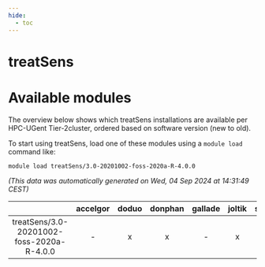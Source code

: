 ```yaml
---
hide:
  - toc
---
```


treatSens
=========

# Available modules


The overview below shows which treatSens installations are available per HPC-UGent Tier-2cluster, ordered based on software version (new to old).

To start using treatSens, load one of these modules using a `module load` command like:

```shell
module load treatSens/3.0-20201002-foss-2020a-R-4.0.0
```

*(This data was automatically generated on Wed, 04 Sep 2024 at 14:31:49 CEST)*  

| |accelgor|doduo|donphan|gallade|joltik|shinx|skitty|
| :---: | :---: | :---: | :---: | :---: | :---: | :---: | :---: |
|treatSens/3.0-20201002-foss-2020a-R-4.0.0|-|x|x|-|x|-|x|

